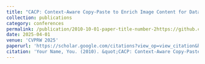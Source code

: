 ```yaml
---
title: "CACP: Context-Aware Copy-Paste to Enrich Image Content for Data Augmentation"
collection: publications
category: conferences
permalink: /publication/2010-10-01-paper-title-number-2https://github.com/guoqiushi/guoqiushi.github.io/tree/master/_publications
date: 2025-04-01
venue: 'CVPRW 2025'
paperurl: 'https://scholar.google.com/citations?view_op=view_citation&hl=en&user=mrRCeSMAAAAJ&citation_for_view=mrRCeSMAAAAJ:WF5omc3nYNoC'
citation: 'Your Name, You. (2010). &quot;CACP: Context-Aware Copy-Paste to Enrich Image Content for Data Augmentation.&quot; <i>Journal 1</i>. 1(2).'
---
```


